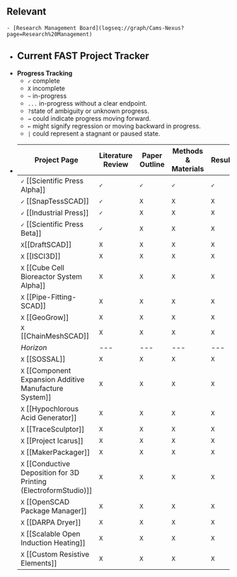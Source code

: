 ## Relevant
	- [Research Management Board](logseq://graph/Cams-Nexus?page=Research%20Management)
- ## Current FAST Project Tracker
- **Progress Tracking**
	- `✓` complete
	- `X` incomplete
	- `~` in-progress
	- `...` in-progress without a clear endpoint.
	- `?`state of ambiguity or unknown progress.
	- `→` could indicate progress moving forward.
	- `←` might signify regression or moving backward in progress.
	- `|` could represent a stagnant or paused state.
- |Project Page|Literature Review|Paper Outline|Methods & Materials|Results|Discussion & Conclusion|Paper Revision & Edits|Peer Review|
  |--|--|--|--|--|--|--|--|
  | `✓` [[Scientific Press Alpha]] |`✓`|`✓`|`✓`|`✓`|`✓`|`X`|`X`|
  | `✓` [[SnapTessSCAD]] |`✓`|`X`|`X`|`X`|`X`|`X`|`X`|
  |`✓` [[Industrial Press]]  |`✓`|`X`|`X`|`X`|`X`|`X`|`X`|
  |`✓` [[Scientific Press Beta]]  |`✓`|`X`|`X`|`X`|`X`|`X`|`X`|
  |`X`[[DraftSCAD]]|`X`|`X`|`X`|`X`|`X`|`X`|`X`|
  |`X` [[ISCI3D]]  |`X`|`X`|`X`|`X`|`X`|`X`|`X`|
  |`X` [[Cube Cell Bioreactor System Alpha]]  |`X`|`X`|`X`|`X`|`X`|`X`|`X`|
  |`X` [[Pipe-Fitting-SCAD]] |`X`|`X`|`X`|`X`|`X`|`X`|`X`|
  |`X` [[GeoGrow]] |`X`|`X`|`X`|`X`|`X`|`X`|`X`|
  |`X` [[ChainMeshSCAD]] |`X`|`X`|`X`|`X`|`X`|`X`|`X`|
  |*Horizon*|---|---|---|---|---|---|---|
  |`X` [[SOSSAL]]|`X`|`X`|`X`|`X`|`X`|`X`|`X`|
  |`X` [[Component Expansion Additive Manufacture System]]  |`X`|`X`|`X`|`X`|`X`|`X`|`X`|
  |`X` [[Hypochlorous Acid Generator]]  |`X`|`X`|`X`|`X`|`X`|`X`|`X`|
  |`X` [[TraceSculptor]] |`X`|`X`|`X`|`X`|`X`|`X`|`X`|
  |`X` [[Project Icarus]]  |`X`|`X`|`X`|`X`|`X`|`X`|`X`|
  |`X` [[MakerPackager]] |`X`|`X`|`X`|`X`|`X`|`X`|`X`|
  |`X` [[Conductive Deposition for 3D Printing (ElectroformStudio)]] |`X`|`X`|`X`|`X`|`X`|`X`|`X`|
  |`X` [[OpenSCAD Package Manager]] |`X`|`X`|`X`|`X`|`X`|`X`|`X`|
  |`X` [[DARPA Dryer]] |`X`|`X`|`X`|`X`|`X`|`X`|`X`|
  |`X` [[Scalable Open Induction Heating]] |`X`|`X`|`X`|`X`|`X`|`X`|`X`|
  |`X` [[Custom Resistive Elements]] |`X`|`X`|`X`|`X`|`X`|`X`|`X`|